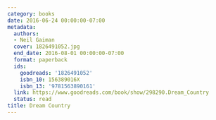 ```yaml
---
category: books
date: 2016-06-24 00:00:00-07:00
metadata:
  authors:
  - Neil Gaiman
  cover: 1826491052.jpg
  end_date: 2016-08-01 00:00:00-07:00
  format: paperback
  ids:
    goodreads: '1826491052'
    isbn_10: 156389016X
    isbn_13: '9781563890161'
  link: https://www.goodreads.com/book/show/298290.Dream_Country
  status: read
title: Dream Country
---
```

